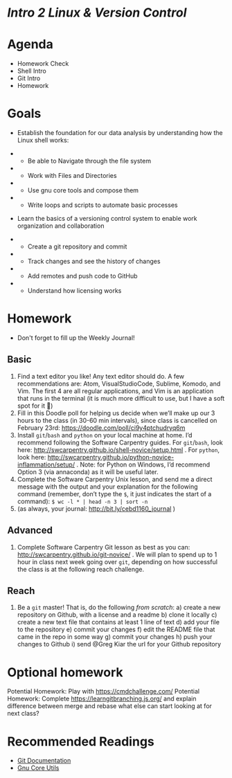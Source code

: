 
# *Intro 2 Linux & Version Control*

# Agenda
* Homework Check
* Shell Intro
* Git Intro
* Homework

# Goals
* Establish the foundation for our data analysis by understanding how the Linux shell works:
* * Be able to Navigate through the file system
* * Work with Files and Directories
* * Use gnu core tools and compose them 
* * Write loops and scripts to automate basic processes

* Learn the basics of a versioning control system to enable work organization and collaboration
* * Create a git repository and commit
* * Track changes and see the history of changes
* * Add remotes and push code to GitHub
* * Understand how licensing works

# Homework
* Don't forget to fill up the Weekly Journal! 

## Basic
1. Find a text editor you like! Any text editor should do. A few recommendations are: Atom, VisualStudioCode, Sublime, Komodo, and Vim. The first 4 are all regular applications, and Vim is an application that runs in the terminal (it is much more difficult to use, but I have a soft spot for it :slightly_smiling_face:)
2. Fill in this Doodle poll for helping us decide when we’ll make up our 3 hours to the class (in 30-60 min intervals), since class is cancelled on February 23rd:  https://doodle.com/poll/ci9y4ptchudryq6m
3. Install `git`/`bash` and `python` on your local machine at home. I’d recommend following the Software Carpentry guides. For `git`/`bash`, look here: http://swcarpentry.github.io/shell-novice/setup.html . For `python`, look here: http://swcarpentry.github.io/python-novice-inflammation/setup/ . Note: for Python on Windows, I’d recommend Option 3 (via annaconda) as it will be useful later.
4. Complete the Software Carpentry Unix lesson, and send me a direct message with the output and your explanation for the following command (remember, don’t type the `$`, it just indicates the start of a command):
```$ wc -l * | head -n 3 | sort -n```
5. (as always, your journal: http://bit.ly/cebd1160_journal )

## Advanced
1. Complete Software Carpentry Git lesson as best as you can: http://swcarpentry.github.io/git-novice/ . We will plan to spend up to 1 hour in class next week going over `git`, depending on how successful the class is at the following reach challenge.
  
## Reach
1. Be a `git` master! That is, do the following *from scratch*:
  a) create a new repository on Github, with a license and a readme
  b) clone it locally
  c) create a new text file that contains at least 1 line of text
  d) add your file to the repository
  e) commit your changes
  f) edit the README file that came in the repo in some way
  g) commit your changes
  h) push your changes to Github
  i) send @Greg Kiar the url for your Github repository

# Optional homework
Potential Homework: Play with https://cmdchallenge.com/
Potential Homework: Complete https://learngitbranching.js.org/ and explain difference between merge and rebase
what else can start looking at for next class?

# Recommended Readings
* [Git Documentation](https://git-scm.com/doc)
* [Gnu Core Utils](http://www.gnu.org/software/coreutils/manual/html_node/)
